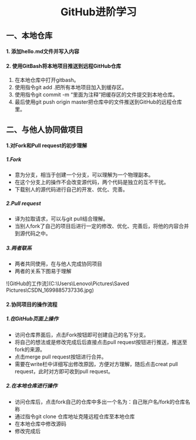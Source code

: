 # <center>GitHub进阶学习</center>

## 一、本地仓库

#### 1. 添加hello.md文件并写入内容

#### 2. 使用GitBash将本地项目推送到远程GitHub仓库

1. 在本地仓库中打开gitbash。
2. 使用指令git add .把所有本地项目加入到缓存区。
3. 使用指令git commit -m “里面为注释”把缓存区的文件提交到本地仓库。
4. 最后使用git push origin master把仓库中的文件推送到GitHub的远程仓库里。

## 二、与他人协同做项目

#### 1.对Fork和Pull request的初步理解

##### 	1.Fork

* 意为分支，相当于创建一个分支，可以理解为一个物理副本。
* 在这个分支上的操作不会改变源代码，两个代码是独立的互不干扰。
* 下载别人的源代码进行自己的开发、优化、完善。

##### 	2.Pull request

* 译为拉取请求，可以与git pull结合理解。
* 当别人fork了自己的项目后进行一定的修改、优化、完善后，将他的内容合并到源代码之中。

##### 	3.两者联系

* 两者共同使用，在与他人完成协同项目
* 两者的关系下图易于理解

![GitHub的工作流](C:\Users\Lenovo\Pictures\Saved Pictures\CSDN_1699885737336.jpg)

#### 2.协同项目的操作流程

##### 1.在GitHub页面上操作

* 访问仓库界面后，点击Fork按钮即可创建自己的名下分支。
* 将自己的想法或是修改完成后后直接点击pull request按钮进行推送，推送至fork的来源。
* 点击merge pull request按钮进行合并。
* 需要在write栏中详细写出修改原因，方便对方理解，随后点击creat pull request，此时对方即可收到pull request。

##### 2.在本地仓库进行操作

* 访问仓库后，点击fork自己的仓库中多出一个名为：自己账户名/fork的仓库名称
* 通过指令git clone 仓库地址克隆远程仓库至本地仓库
* 在本地仓库中修改源码
* 修改完成后
